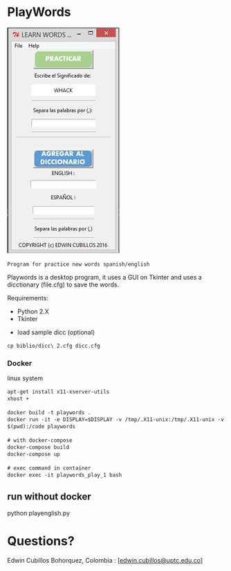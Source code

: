 # PlayWords

![PlayWords](https://github.com/Cubillosxy/playwords/blob/master/biblio/Playwords_v.jpg)

```
Program for practice new words spanish/english
```

Playwords is a desktop program, it uses a GUI on Tkinter and uses a dicctionary (file.cfg) to save the words. 

Requirements:
* Python 2.X 
* Tkinter 

- load sample dicc (optional)
```
cp biblio/dicc\ 2.cfg dicc.cfg
```

### Docker

linux system

```
apt-get install x11-xserver-utils
xhost +

docker build -t playwords .
docker run -it -e DISPLAY=$DISPLAY -v /tmp/.X11-unix:/tmp/.X11-unix -v $(pwd):/code playwords

# with docker-compose
docker-compose build
docker-compose up

# exec command in container
docker exec -it playwords_play_1 bash
```

## run without docker
python playenglish.py 

# Questions?

Edwin Cubillos Bohorquez, Colombia : [edwin.cubillos@uptc.edu.co]
